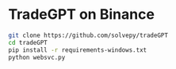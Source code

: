 # TradeGPT on Binance

```sh
git clone https://github.com/solvepy/tradeGPT
cd tradeGPT
pip install -r requirements-windows.txt
python websvc.py
```
